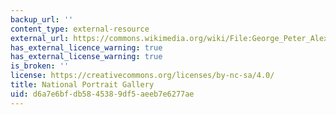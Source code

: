 ```yaml
---
backup_url: ''
content_type: external-resource
external_url: https://commons.wikimedia.org/wiki/File:George_Peter_Alexander_Healy_-_Portrait_of_Abraham_Lincoln_(1887)_-_Google_Art_Project.jpg
has_external_licence_warning: true
has_external_license_warning: true
is_broken: ''
license: https://creativecommons.org/licenses/by-nc-sa/4.0/
title: National Portrait Gallery
uid: d6a7e6bf-db58-4538-9df5-aeeb7e6277ae
---
```

